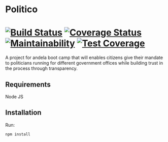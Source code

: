 # Politico 

[![Build Status](https://travis-ci.org/travis-ci/travis-web.svg?branch=master)](https://travis-ci.org/travis-ci/travis-web) [![Coverage Status](https://coveralls.io/repos/github/Niyitangasam/politico/badge.svg?branch=backend)](https://coveralls.io/github/Niyitangasam/politico?branch=backend) [![Maintainability](https://api.codeclimate.com/v1/badges/821a7bda21296c607746/maintainability)](https://codeclimate.com/github/Niyitangasam/politico/maintainability) [![Test Coverage](https://api.codeclimate.com/v1/badges/821a7bda21296c607746/test_coverage)](https://codeclimate.com/github/Niyitangasam/politico/test_coverage)
============



A project for andela boot camp that will enables citizens give their mandate to politicians running for different government offices while building trust in the process through transparency.




## Requirements

Node JS


## Installation

Run:

    npm install
